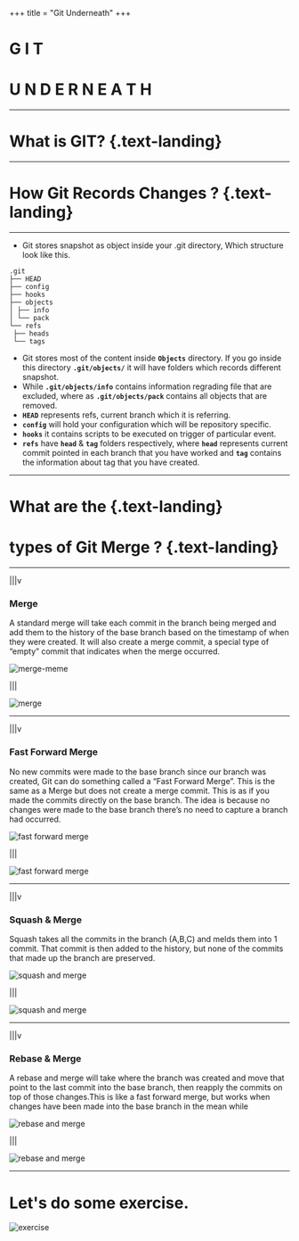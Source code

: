 +++
title = "Git Underneath"
+++
<!--: .wrap .size-80 ..alignright bgimage=images/welcome.gif -->

# **G I T**
# **U N D E R N E A T H**
---

<!--: .wrap .aligncenter -->

# What is GIT? {.text-landing}

---


<!--: .wrap .aligncenter -->

# How Git Records Changes ? {.text-landing}

---


<!--: .wrap -->

- Git stores snapshot as object inside your .git directory, Which structure look like this.

```
.git
├── HEAD
├── config
├── hooks
├── objects
│ ├── info
│ └── pack
└── refs
 ├── heads
 └── tags
```
- Git stores most of the content inside **`Objects`** directory. If you go inside this directory **`.git/objects/`** it will have folders which records different snapshot.
- While **`.git/objects/info`** contains information regrading file that are excluded, where as **`.git/objects/pack`** contains all objects that are removed.
- **`HEAD`** represents refs, current branch which it is referring.
- **`config`** will hold your configuration which will be repository specific.
- **`hooks`** it contains scripts to be executed on trigger of particular event.
- **`refs`** have **`head`** & **`tag`** folders respectively, where **`head`** represents current commit pointed in each branch that you have worked and **`tag`** contains the information about tag that you have created.
---

<!--: .wrap .aligncenter -->

# What are the  {.text-landing}
# types of Git **Merge** ? {.text-landing}

---

<!-- : .wrap -->

|||v

### **Merge**

A standard merge will take each commit in the branch being merged and add them to the history of the base branch based on the timestamp of when they were created. It will also create a merge commit, a special type of “empty” commit that indicates when the merge occurred.


![merge-meme](images/git-merge-git.gif "merge-meme")

|||


![merge](images/git-merge.png "merge")

---

<!-- : .wrap -->

|||v

### **Fast Forward Merge**

No new commits were made to the base branch since our branch was created, Git can do something called a “Fast Forward Merge”. This is the same as a Merge but does not create a merge commit. This is as if you made the commits directly on the base branch. The idea is because no changes were made to the base branch there’s no need to capture a branch had occurred.


![fast forward merge](images/fast-forward.gif "fast forward merge")

|||

![fast forward merge](images/git-fast-forward.png "fast forward merge")


---

<!-- : .wrap -->

|||v

### **Squash & Merge**

Squash takes all the commits in the branch (A,B,C) and melds them into 1 commit. That commit is then added to the history, but none of the commits that made up the branch are preserved.


![squash and merge](images/git-squash.gif "squash and merge")

|||

![squash and merge](images/git-squash.png "squash and merge")


---

<!-- : .wrap -->

|||v

### **Rebase & Merge**

A rebase and merge will take where the branch was created and move that point to the last commit into the base branch, then reapply the commits on top of those changes.This is like a fast forward merge, but works when changes have been made into the base branch in the mean while


![rebase and merge](images/git-rebase.gif "rebase and merge")

|||

![rebase and merge](images/git-rebase.png "rebase and merge")


---

<!--: .wrap .aligncenter -->

# Let's do some exercise.
![exercise](images/excercise.gif "exercise")

